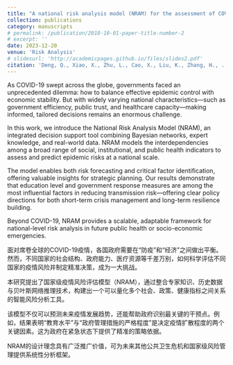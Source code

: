```yaml
---
title: "A national risk analysis model (NRAM) for the assessment of COVID‐19 epidemic"
collection: publications
category: manuscripts
# permalink: /publication/2010-10-01-paper-title-number-2
# excerpt: ''
date: 2023-12-20
venue: 'Risk Analysis'
# slidesurl: 'http://academicpages.github.io/files/slides2.pdf'
citation: 'Deng, Q., Xiao, X., Zhu, L., Cao, X., Liu, K., Zhang, H., ... & Liu, Y. (2023). A national risk analysis model (NRAM) for the assessment of COVID‐19 epidemic. Risk Analysis, 43(10), 1946-1961.'
---
```


As COVID-19 swept across the globe, governments faced an unprecedented dilemma: how to balance effective epidemic control with economic stability. But with widely varying national characteristics—such as government efficiency, public trust, and healthcare capacity—making informed, tailored decisions remains an enormous challenge.

In this work, we introduce the National Risk Analysis Model (NRAM), an integrated decision support tool combining Bayesian networks, expert knowledge, and real-world data. NRAM models the interdependencies among a broad range of social, institutional, and public health indicators to assess and predict epidemic risks at a national scale.

The model enables both risk forecasting and critical factor identification, offering valuable insights for strategic planning. Our results demonstrate that education level and government response measures are among the most influential factors in reducing transmission risk—offering clear policy directions for both short-term crisis management and long-term resilience building.

Beyond COVID-19, NRAM provides a scalable, adaptable framework for national-level risk analysis in future public health or socio-economic emergencies.


面对席卷全球的COVID-19疫情，各国政府需要在“防疫”和“经济”之间做出平衡。然而，不同国家的社会结构、政府能力、医疗资源等千差万别，如何科学评估不同国家的疫情风险并制定精准决策，成为一大挑战。

本研究提出了国家级疫情风险评估模型（NRAM），通过整合专家知识、历史数据与贝叶斯网络推理技术，构建出一个可以量化多个社会、政策、健康指标之间关系的智能风险分析工具。

该模型不仅可以预测未来疫情发展趋势，还能帮助政府识别最关键的干预点。例如，结果表明“教育水平”与“政府管理措施的严格程度”是决定疫情扩散程度的两个关键因素。这为政府在紧急状态下提供了精准的策略依据。

NRAM的设计理念具有广泛推广价值，可为未来其他公共卫生危机和国家级风险管理提供系统性分析框架。